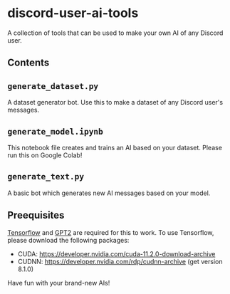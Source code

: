 # discord-user-ai-tools
A collection of tools that can be used to make your own AI of any Discord user.


## Contents
`generate_dataset.py`
---
A dataset generator bot. Use this to make a dataset of any Discord user's messages.

`generate_model.ipynb`
---
This notebook file creates and trains an AI based on your dataset. Please run this on Google Colab!

`generate_text.py`
---
A basic bot which generates new AI messages based on your model.

## Preequisites

[Tensorflow](https://www.tensorflow.org/) and [GPT2](https://github.com/minimaxir/gpt-2-simple) are required for this to work.
To use Tensorflow, please download the following packages: <br>
- CUDA: https://developer.nvidia.com/cuda-11.2.0-download-archive <br>
- CUDNN: https://developer.nvidia.com/rdp/cudnn-archive (get version 8.1.0)

Have fun with your brand-new AIs!
